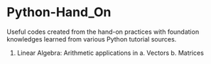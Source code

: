 # Python-Hand_On
Useful codes created from the hand-on practices with foundation knowledges learned from various Python tutorial sources.
1. Linear Algebra: Arithmetic applications in
  a. Vectors
  b. Matrices
  
